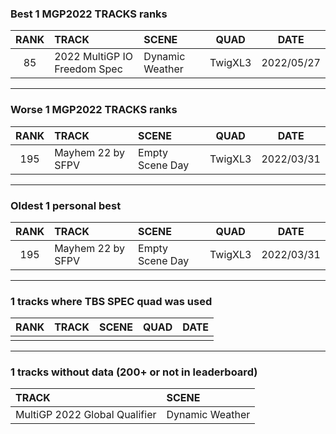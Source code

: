 ### Best 1 MGP2022 TRACKS ranks
|RANK|TRACK|SCENE|QUAD|DATE|
|:---:|:---|:---|:---:|:---:|
|85|2022 MultiGP IO Freedom Spec|Dynamic Weather|TwigXL3|2022/05/27|
---
### Worse 1 MGP2022 TRACKS ranks
|RANK|TRACK|SCENE|QUAD|DATE|
|:---:|:---|:---|:---:|:---:|
|195|Mayhem 22 by SFPV|Empty Scene Day|TwigXL3|2022/03/31|
---
### Oldest 1 personal best
|RANK|TRACK|SCENE|QUAD|DATE|
|:---:|:---|:---|:---:|:---:|
|195|Mayhem 22 by SFPV|Empty Scene Day|TwigXL3|2022/03/31|
---
### 1 tracks where TBS SPEC quad was used
|RANK|TRACK|SCENE|QUAD|DATE|
|:---:|:---|:---|:---:|:---:|
||||||
---
### 1 tracks without data (200+ or not in leaderboard)
|TRACK|SCENE|
|:---|:---|
|MultiGP 2022 Global Qualifier|Dynamic Weather|
